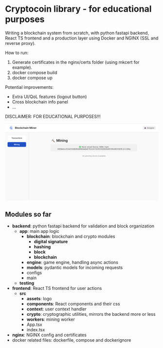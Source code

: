 # Cryptocoin library - for educational purposes

Writing a blockchain system from scratch, with python fastapi backend, React TS frontend and a production layer using Docker and NGINX (SSL and reverse proxy).

How to run:
1. Generate certificates in the nginx/certs folder (using mkcert for example).
2. docker compose build
3. docker compose up

Potential improvements:
* Extra UI/QoL features (logout button)
* Cross blockchain info panel
* ...

DISCLAIMER: FOR EDUCATIONAL PURPOSES!!!

![alt text](frontend_design.png)

## Modules so far
* **backend**: python fastapi backend for validation and block organization
    * **app**: main app logic
        * **blockchain**: blockchain and crypto modules
            * **digital signature**
            * **hashing**
            * **block**
            * **blockchain**
        * **engine**: game engine, handling async actions
        * **models**: pydantic models for incoming requests
        * configs
        * main
    * **testing**
* **frontend**: React TS frontend for user actions
    * **src**
        * **assets**: logo
        * **components**: React components and their css
        * **context**: user context handler
        * **crypto**: cryptographic utilities, mirrors the backend more or less
        * **workers**: mining worker
        * App.tsx
        * index.tsx
* **nginx**: NGINX config and certificates
* docker related files: dockerfile, compose and dockerignore
